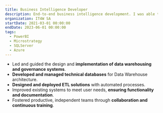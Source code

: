 ```yaml
---
title: Business Intelligence Developer
description: End-to-end business intelligence development. I was able to build efficient information systems and manage complex data architectures.
organization: IT4W SA
startDate: 2021-03-01 00:00:00
endDate: 2023-06-01 00:00:00
tags:
  - PowerBI
  - Microstrategy
  - SQLServer
  - Azure
---
```

- Led and guided the design and <strong>implementation of data warehousing and governance systems</strong>.
- <strong>Developed and managed technical databases</strong> for Data Warehouse architecture.
- <strong>Designed and deployed ETL solutions</strong> with automated processes.
- Improved existing systems to meet user needs, <strong>ensuring functionality and documentation</strong>.
- Fostered productive, independent teams through <strong>collaboration and continuous training</strong>.
